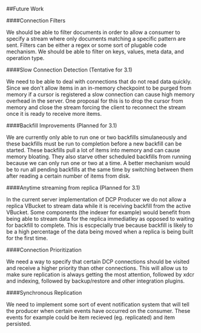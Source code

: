 ##Future Work

####Connection Filters

We should be able to filter documents in order to allow a consumer to specify a stream where only documents matching a specific pattern are sent. Filters can be either a regex or some sort of plugable code mechanism. We should be able to filter on keys, values, meta data, and operation type.

####Slow Connection Detection (Tentative for 3.1)

We need to be able to deal with connections that do not read data quickly. Since we don't allow items in an in-memory checkpoint to be purged from memory if a cursor is registered a slow connection can cause high memory overhead in the server. One proposal for this is to drop the cursor from memory and close the stream forcing the client to reconnect the stream once it is ready to receive more items.

####Backfill Improvements (Planned for 3.1)

We are currently only able to run one or two backfills simulaneously and these backfills must be run to completion before a new backfill can be started. These backfills pull a lot of items into memory and can cause memory bloating. They also starve other scheduled backfills from running because we can only run one or two at a time. A better mechanism would be to run all pending backfills at the same time by switching between them after reading a certain number of items from disk.

####Anytime streaming from replica (Planned for 3.1)

In the current server implementation of DCP Producer we do not allow a replica VBucket to stream data while it is receiving backfill from the active VBucket. Some components (the indexer for example) would benefit from being able to stream data for the replica immediatley as opposed to waiting for backfill to complete. This is escpecially true because backfill is likely to be a high percentage of the data being moved when a replica is being built for the first time.

####Connection Prioritization

We need a way to specify that certain DCP connections should be visited and receive a higher priority than other connections. This will allow us to make sure replication is always getting the most attention, followed by xdcr and indexing, followed by backup/restore and other integration plugins.

####Synchronous Replication

We need to implement some sort of event notification system that will tell the producer when certain events have occurred on the consumer. These events for example could be item recieved (eg. replicated) and item persisted.